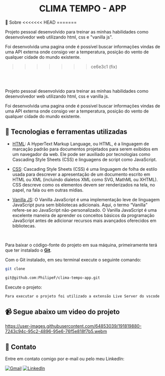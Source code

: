 <div align="center">
<h1> CLIMA TEMPO - APP </h1>
</div>
   📃 Sobre
<<<<<<< HEAD
=======

<br>

Projeto pessoal desenvolvido para treinar as minhas habilidades como desenvolvedor web utilizando html, css e "vanilla js". <p> Foi desenvolvida uma pagina onde é possível buscar informações vindas de uma API externa onde consigo ver a temperatura, posição do vento de qualquer cidade do mundo existente.

>>>>>>> ce6e3c1 (fix)
<br>
<br>

Projeto pessoal desenvolvido para treinar as minhas habilidades como desenvolvedor web utilizando html, css e vanilla js. <p> Foi desenvolvida uma pagina onde é possivel buscar informações vindas de uma API externa onde consigo ver a temperatura, posição do vento de qualquer cidade do mundo existente.
<br>
## 🚀 Tecnologias e ferramentas utilizadas

- [HTML](https://en.wikipedia.org/wiki/HTML): A HyperText Markup Language, ou HTML, é a linguagem de marcação padrão para documentos projetados para serem exibidos em um navegador da web. Ele pode ser auxiliado por tecnologias como Cascading Style Sheets (CSS) e linguagens de script como JavaScript.


- [CSS](https://developer.mozilla.org/en-US/docs/Web/CSS): Cascading Style Sheets (CSS) é uma linguagem de folha de estilo usada para descrever a apresentação de um documento escrito em HTML ou XML (incluindo dialetos XML como SVG, MathML ou XHTML). CSS descreve como os elementos devem ser renderizados na tela, no papel, na fala ou em outras mídias.

- [Vanilla JS](https://kinsta.com/pt/base-de-conhecimento/o-que-e-javascript/#vanilla-javascript): O Vanilla JavaScript é uma implementação leve de linguagem JavaScript pura sem bibliotecas adicionais. Aqui, o termo “Vanilla” refere-se ao JavaScript não-personalizado. O Vanilla JavaScript é uma excelente maneira de aprender os conceitos básicos da programação JavaScript antes de adicionar recursos mais avançados oferecidos em bibliotecas.

<br>

Para baixar o código-fonte do projeto em sua máquina, primeiramente terá que ter instalado o [**Git**](https://git-scm.com/).

Com o Git instalado, em seu terminal execute o seguinte comando:

```bash
git clone  

git@github.com:PhilipeF/clima-tempo-app.git
```

Execute o projeto:

```
Para executar o projeto foi utilizado a extensão Live Server do vscode
```

<h2>📹 Segue abaixo um video do projeto</h2>

https://user-images.githubusercontent.com/64853039/191819880-7243c94c-95c2-4896-95e6-76f5e818f7b5.webm


## 📲 Contato

Entre em contato comigo por e-mail ou pelo meu LinkedIn:

<a href="mailto:philipsferreiraa@gmail.com"><img src="https://img.shields.io/badge/Gmail-D14836?style=for-the-badge&logo=gmail&logoColor=white" alt="Gmail"/></a>
<a href="https://www.linkedin.com/in/philipe-ferreira-60696388/"><img src="https://img.shields.io/badge/linkedin%20-%230077B5.svg?&style=for-the-badge&logo=linkedin&logoColor=white" alt="LinkedIn"/></a>



